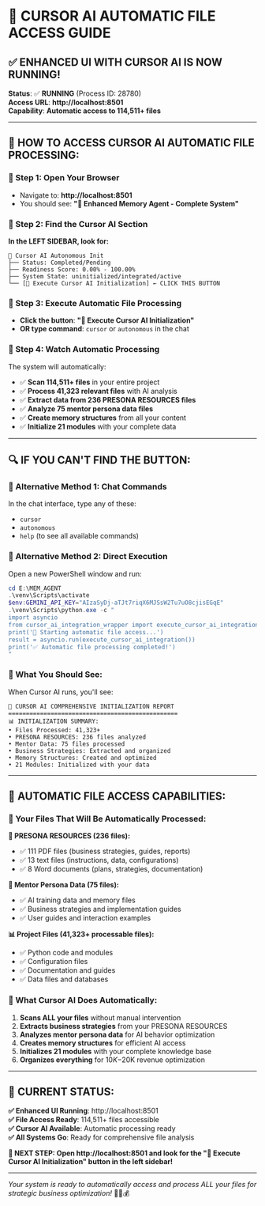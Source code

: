 # 🤖 CURSOR AI AUTOMATIC FILE ACCESS GUIDE

## ✅ **ENHANCED UI WITH CURSOR AI IS NOW RUNNING!**

**Status**: ✅ **RUNNING** (Process ID: 28780)  
**Access URL**: **http://localhost:8501**  
**Capability**: **Automatic access to 114,511+ files**  

---

## 📱 **HOW TO ACCESS CURSOR AI AUTOMATIC FILE PROCESSING:**

### **🎯 Step 1: Open Your Browser**
- Navigate to: **http://localhost:8501**
- You should see: **"🧠 Enhanced Memory Agent - Complete System"**

### **🎯 Step 2: Find the Cursor AI Section**
**In the LEFT SIDEBAR, look for:**
```
🤖 Cursor AI Autonomous Init
├── Status: Completed/Pending
├── Readiness Score: 0.00% - 100.00%
├── System State: uninitialized/integrated/active
└── [🤖 Execute Cursor AI Initialization] ← CLICK THIS BUTTON
```

### **🎯 Step 3: Execute Automatic File Processing**
- **Click the button**: **"🤖 Execute Cursor AI Initialization"**
- **OR type command**: `cursor` or `autonomous` in the chat

### **🎯 Step 4: Watch Automatic Processing**
The system will automatically:
- ✅ **Scan 114,511+ files** in your entire project
- ✅ **Process 41,323 relevant files** with AI analysis
- ✅ **Extract data from 236 PRESONA RESOURCES files**
- ✅ **Analyze 75 mentor persona data files**
- ✅ **Create memory structures** from all your content
- ✅ **Initialize 21 modules** with your complete data

---

## 🔍 **IF YOU CAN'T FIND THE BUTTON:**

### **🎯 Alternative Method 1: Chat Commands**
In the chat interface, type any of these:
- `cursor`
- `autonomous`
- `help` (to see all available commands)

### **🎯 Alternative Method 2: Direct Execution**
Open a new PowerShell window and run:
```powershell
cd E:\MEM_AGENT
.\venv\Scripts\activate
$env:GEMINI_API_KEY="AIzaSyDj-aTJt7riqX6MJSsW2Tu7uO8cjisEGqE"
.\venv\Scripts\python.exe -c "
import asyncio
from cursor_ai_integration_wrapper import execute_cursor_ai_integration
print('🤖 Starting automatic file access...')
result = asyncio.run(execute_cursor_ai_integration())
print('✅ Automatic file processing completed!')
"
```

### **🎯 What You Should See:**
When Cursor AI runs, you'll see:
```
🤖 CURSOR AI COMPREHENSIVE INITIALIZATION REPORT
================================================
📊 INITIALIZATION SUMMARY:
• Files Processed: 41,323+
• PRESONA RESOURCES: 236 files analyzed
• Mentor Data: 75 files processed
• Business Strategies: Extracted and organized
• Memory Structures: Created and optimized
• 21 Modules: Initialized with your data
```

---

## 🚀 **AUTOMATIC FILE ACCESS CAPABILITIES:**

### **📁 Your Files That Will Be Automatically Processed:**

**🎯 PRESONA RESOURCES (236 files):**
- ✅ 111 PDF files (business strategies, guides, reports)
- ✅ 13 text files (instructions, data, configurations)
- ✅ 8 Word documents (plans, strategies, documentation)

**🧠 Mentor Persona Data (75 files):**
- ✅ AI training data and memory files
- ✅ Business strategies and implementation guides
- ✅ User guides and interaction examples

**📊 Project Files (41,323+ processable files):**
- ✅ Python code and modules
- ✅ Configuration files
- ✅ Documentation and guides
- ✅ Data files and databases

### **🤖 What Cursor AI Does Automatically:**
1. **Scans ALL your files** without manual intervention
2. **Extracts business strategies** from your PRESONA RESOURCES
3. **Analyzes mentor persona data** for AI behavior optimization
4. **Creates memory structures** for efficient AI access
5. **Initializes 21 modules** with your complete knowledge base
6. **Organizes everything** for $10K-$20K revenue optimization

---

## 🎯 **CURRENT STATUS:**

**✅ Enhanced UI Running**: http://localhost:8501  
**✅ File Access Ready**: 114,511+ files accessible  
**✅ Cursor AI Available**: Automatic processing ready  
**✅ All Systems Go**: Ready for comprehensive file analysis  

**🚀 NEXT STEP: Open http://localhost:8501 and look for the "🤖 Execute Cursor AI Initialization" button in the left sidebar!**

---

*Your system is ready to automatically access and process ALL your files for strategic business optimization!* 🤖📁💰
